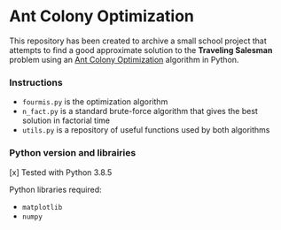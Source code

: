 # Ant Colony Optimization

This repository has been created to archive a small school project that attempts to find a good approximate solution to the **Traveling Salesman** problem using an [Ant Colony Optimization](https://en.wikipedia.org/wiki/Ant_colony_optimization_algorithms) algorithm in Python. 

### Instructions

* `fourmis.py` is the optimization algorithm
* `n_fact.py` is a standard brute-force algorithm that gives the best solution in factorial time
* `utils.py` is a repository of useful functions used by both algorithms

### Python version and librairies

[x] Tested with Python 3.8.5

Python libraries required:
* `matplotlib`
* `numpy`
